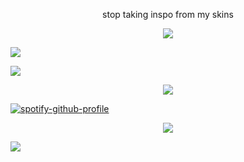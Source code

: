 <p align="center"> stop taking inspo from my skins
<p align="center">
<img src="https://files.catbox.moe/ok2475.png" />
</p

<p align="center">
<img src="https://files.catbox.moe/njdky2.png" />
</p


[![](https://spotify-github-profile.kittinanx.com/api/view?uid=31omci325tgw2oph5qwegb5rhyna&cover_image=true&theme=default&show_offline=false&background_color=eca69d&interchange=false&bar_color=a0cfe4&bar_color_cover=false)](https://spotify-github-profile.kittinanx.com/api/view?uid=31omci325tgw2oph5qwegb5rhyna&redirect=true)

<p align="center">
<img src="https://files.catbox.moe/t77cla.webp"/>
</p

[![spotify-github-profile](https://spotify-github-profile.kittinanx.com/api/view?uid=31omci325tgw2oph5qwegb5rhyna&cover_image=true&theme=novatorem&show_offline=false&background_color=73c0f2&interchange=false&bar_color=e3a19e&bar_color_cover=false)](https://github.com/kittinan/spotify-github-profile)

<p align="center">
<img src="https://files.catbox.moe/mkdzzh.png" />
</p

<p align="center">
<img src="https://files.catbox.moe/1hl7kp.png" />
</p
